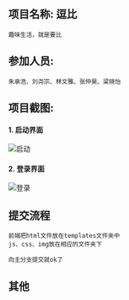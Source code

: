 ## 项目名称: 逗比

	趣味生活，就是要比

## 参加人员:

	朱承浩、刘尧宗、林文雅、张仲昊、梁晓怡

## 项目截图:
#### 1. 启动界面
![启动](http://7xj431.com1.z0.glb.clouddn.com/逗比)

#### 2. 登录界面
![登录](http://7xj431.com1.z0.glb.clouddn.com/逗比第二屏.jpg)

## 提交流程

	前端把html文件放在templates文件夹中
	js、css、img放在相应的文件夹下

	向主分支提交就ok了

## 其他
